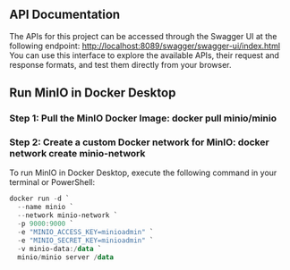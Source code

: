 ## API Documentation

The APIs for this project can be accessed through the Swagger UI at the following endpoint:
[http://localhost:8089/swagger/swagger-ui/index.html](http://localhost:8089/swagger/swagger-ui/index.html)
You can use this interface to explore the available APIs, their request and response formats, and test them directly from your browser.


## Run MinIO in Docker Desktop
### Step 1: Pull the MinIO Docker Image: docker pull minio/minio
### Step 2: Create a custom Docker network for MinIO: docker network create minio-network

To run MinIO in Docker Desktop, execute the following command in your terminal or PowerShell:

```powershell
docker run -d `
  --name minio `
  --network minio-network `
  -p 9000:9000 `
  -e "MINIO_ACCESS_KEY=minioadmin" `
  -e "MINIO_SECRET_KEY=minioadmin" `
  -v minio-data:/data `
  minio/minio server /data
